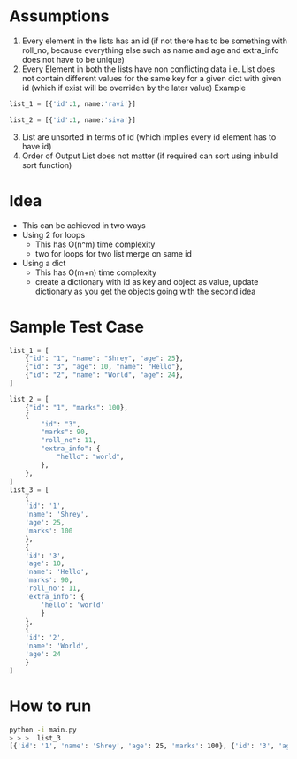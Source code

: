 # Assumptions

1. Every element in the lists has an id (if not there has to be something with roll_no, because everything else such as name and age and extra_info does not have to be unique)
2. Every Element in both the lists have non conflicting data i.e. List does not contain different values for the same key for a given dict with given id (which if exist will be overriden by the later value)
   Example

```python
list_1 = [{'id':1, name:'ravi'}]

list_2 = [{'id':1, name:'siva'}]
```

3. List are unsorted in terms of id (which implies every id element has to have id)
4. Order of Output List does not matter (if required can sort using inbuild sort function)

# Idea

- This can be achieved in two ways
- Using 2 for loops
  - This has O(n^m) time complexity
  - two for loops for two list merge on same id
- Using a dict
  - This has O(m+n) time complexity
  - create a dictionary with id as key and object as value, update dictionary as you get the objects
    going with the second idea
# Sample Test Case

```python
list_1 = [
    {"id": "1", "name": "Shrey", "age": 25},
    {"id": "3", "age": 10, "name": "Hello"},
    {"id": "2", "name": "World", "age": 24},
]

list_2 = [
    {"id": "1", "marks": 100},
    {
        "id": "3",
        "marks": 90,
        "roll_no": 11,
        "extra_info": {
            "hello": "world",
        },
    },
]
list_3 = [
    {
    'id': '1',
    'name': 'Shrey',
    'age': 25,
    'marks': 100
    },
    {
    'id': '3',
    'age': 10,
    'name': 'Hello',
    'marks': 90,
    'roll_no': 11,
    'extra_info': {
        'hello': 'world'
        }
    },
    {
    'id': '2',
    'name': 'World',
    'age': 24
    }
]
```

# How to run

```bash
python -i main.py
> > >  list_3
[{'id': '1', 'name': 'Shrey', 'age': 25, 'marks': 100}, {'id': '3', 'age': 10, 'name': 'Hello', 'marks': 90, 'roll_no': 11, 'extra_info': {'hello': 'world'}}, {'id': '2', 'name': 'World', 'age': 24}]
```
